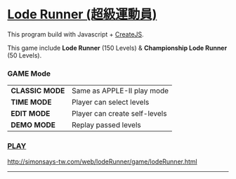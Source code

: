 [Lode Runner (超級運動員)](http://simonsays-tw.com/LodeRunner)
=========================

This program build with Javascript + [CreateJS](http://www.createjs.com).

This game include <b>Lode Runner</b> (150 Levels)  & <b>Championship Lode Runner</b> (50 Levels).

### GAME Mode
<table>
<tr>
<td><b>CLASSIC MODE</b></td> 
<td>Same as APPLE-II play mode</td>
</tr>

<tr>
<td><b>TIME MODE</b></td> 
<td>Player can select levels</td>
</tr>

<tr>
<td><b>EDIT MODE</b></td> 
<td>Player can create self-levels</td>
</tr>

<tr>
<td><b>DEMO MODE</b></td> 
<td>Replay passed levels</td>
</tr>

</table>

### [PLAY](http://goo.gl/KgmXhh)
http://simonsays-tw.com/web/lodeRunner/game/lodeRunner.html

------------------------------------
